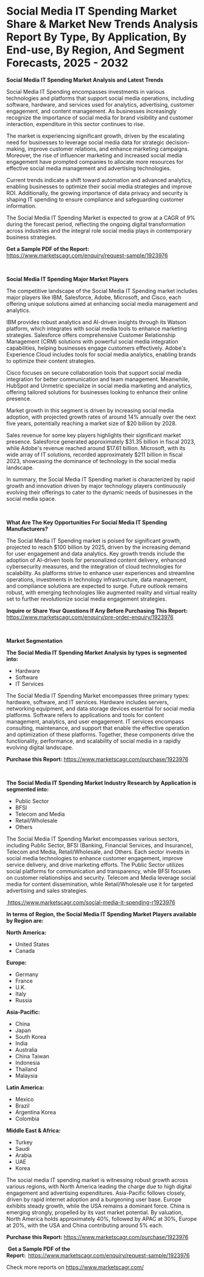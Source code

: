 <p><h1>Social Media IT Spending Market Share & Market New Trends Analysis Report By Type, By Application, By End-use, By Region, And Segment Forecasts, 2025 - 2032</h1></p><p><strong>Social Media IT Spending Market Analysis and Latest Trends</strong></p>
<p><p>Social Media IT Spending encompasses investments in various technologies and platforms that support social media operations, including software, hardware, and services used for analytics, advertising, customer engagement, and content management. As businesses increasingly recognize the importance of social media for brand visibility and customer interaction, expenditure in this sector continues to rise.</p><p>The market is experiencing significant growth, driven by the escalating need for businesses to leverage social media data for strategic decision-making, improve customer relations, and enhance marketing campaigns. Moreover, the rise of influencer marketing and increased social media engagement have prompted companies to allocate more resources for effective social media management and advertising technologies.</p><p>Current trends indicate a shift toward automation and advanced analytics, enabling businesses to optimize their social media strategies and improve ROI. Additionally, the growing importance of data privacy and security is shaping IT spending to ensure compliance and safeguarding customer information.</p><p>The Social Media IT Spending Market is expected to grow at a CAGR of 9% during the forecast period, reflecting the ongoing digital transformation across industries and the integral role social media plays in contemporary business strategies.</p></p>
<p><strong>Get a Sample PDF of the Report:&nbsp;</strong> <a href="https://www.marketscagr.com/enquiry/request-sample/1923976?utm_campaign=3578&utm_medium=2&utm_source=Github&utm_content=ia&utm_term=28032025&utm_id=social-media-it-spending">https://www.marketscagr.com/enquiry/request-sample/1923976</a></p>
<p>&nbsp;</p>
<p><strong>Social Media IT Spending Major Market Players</strong></p>
<p><p>The competitive landscape of the Social Media IT Spending market includes major players like IBM, Salesforce, Adobe, Microsoft, and Cisco, each offering unique solutions aimed at enhancing social media management and analytics. </p><p>IBM provides robust analytics and AI-driven insights through its Watson platform, which integrates with social media tools to enhance marketing strategies. Salesforce offers comprehensive Customer Relationship Management (CRM) solutions with powerful social media integration capabilities, helping businesses engage customers effectively. Adobe's Experience Cloud includes tools for social media analytics, enabling brands to optimize their content strategies. </p><p>Cisco focuses on secure collaboration tools that support social media integration for better communication and team management. Meanwhile, HubSpot and Unmetric specialize in social media marketing and analytics, offering tailored solutions for businesses looking to enhance their online presence. </p><p>Market growth in this segment is driven by increasing social media adoption, with projected growth rates of around 14% annually over the next five years, potentially reaching a market size of $20 billion by 2028. </p><p>Sales revenue for some key players highlights their significant market presence. Salesforce generated approximately $31.35 billion in fiscal 2023, while Adobe's revenue reached around $17.61 billion. Microsoft, with its wide array of IT solutions, recorded approximately $211 billion in fiscal 2023, showcasing the dominance of technology in the social media landscape. </p><p>In summary, the Social Media IT Spending market is characterized by rapid growth and innovation driven by major technology players continuously evolving their offerings to cater to the dynamic needs of businesses in the social media space.</p></p>
<p>&nbsp;</p>
<p><strong>What Are The Key Opportunities For Social Media IT Spending Manufacturers?</strong></p>
<p><p>The Social Media IT Spending market is poised for significant growth, projected to reach $100 billion by 2025, driven by the increasing demand for user engagement and data analytics. Key growth trends include the adoption of AI-driven tools for personalized content delivery, enhanced cybersecurity measures, and the integration of cloud technologies for scalability. As platforms strive to enhance user experiences and streamline operations, investments in technology infrastructure, data management, and compliance solutions are expected to surge. Future outlook remains robust, with emerging technologies like augmented reality and virtual reality set to further revolutionize social media engagement strategies.</p></p>
<p><strong>Inquire or Share Your Questions If Any Before Purchasing This Report:</strong> <a href="https://www.marketscagr.com/enquiry/pre-order-enquiry/1923976?utm_campaign=3578&utm_medium=2&utm_source=Github&utm_content=ia&utm_term=28032025&utm_id=social-media-it-spending">https://www.marketscagr.com/enquiry/pre-order-enquiry/1923976</a></p>
<p>&nbsp;</p>
<p><strong>Market Segmentation</strong></p>
<p><strong>The Social Media IT Spending Market Analysis by types is segmented into:</strong></p>
<p><ul><li>Hardware</li><li>Software</li><li>IT Services</li></ul></p>
<p><p>The Social Media IT Spending Market encompasses three primary types: hardware, software, and IT services. Hardware includes servers, networking equipment, and data storage devices essential for social media platforms. Software refers to applications and tools for content management, analytics, and user engagement. IT services encompass consulting, maintenance, and support that enable the effective operation and optimization of these platforms. Together, these components drive the functionality, performance, and scalability of social media in a rapidly evolving digital landscape.</p></p>
<p><strong>Purchase this Report:&nbsp;</strong><a href="https://www.marketscagr.com/purchase/1923976?utm_campaign=3578&utm_medium=2&utm_source=Github&utm_content=ia&utm_term=28032025&utm_id=social-media-it-spending">https://www.marketscagr.com/purchase/1923976</a></p>
<p>&nbsp;</p>
<p><strong>The Social Media IT Spending Market Industry Research by Application is segmented into:</strong></p>
<p><ul><li>Public Sector</li><li>BFSI</li><li>Telecom and Media</li><li>Retail/Wholesale</li><li>Others</li></ul></p>
<p><p>The Social Media IT Spending Market encompasses various sectors, including Public Sector, BFSI (Banking, Financial Services, and Insurance), Telecom and Media, Retail/Wholesale, and Others. Each sector invests in social media technologies to enhance customer engagement, improve service delivery, and drive marketing efforts. The Public Sector utilizes social platforms for communication and transparency, while BFSI focuses on customer relationships and security. Telecom and Media leverage social media for content dissemination, while Retail/Wholesale use it for targeted advertising and sales strategies.</p></p>
<p><a href="https://www.marketscagr.com/social-media-it-spending-r1923976?utm_campaign=3578&utm_medium=2&utm_source=Github&utm_content=ia&utm_term=28032025&utm_id=social-media-it-spending">&nbsp;https://www.marketscagr.com/social-media-it-spending-r1923976</a></p>
<p><strong>In terms of Region, the Social Media IT Spending Market Players available by Region are:</strong></p>
<p>
    <p> <strong> North America: </strong>
        <ul>
            <li>United States</li>
            <li>Canada</li>
        </ul>
        </p> 
    <p> <strong> Europe: </strong>
        <ul>
            <li>Germany</li>
            <li>France</li>
            <li>U.K.</li>
            <li>Italy</li>
            <li>Russia</li>
        </ul>
        </p> 
    <p> <strong> Asia-Pacific: </strong>
        <ul>
            <li>China</li>
            <li>Japan</li>
            <li>South Korea</li>
            <li>India</li>
            <li>Australia</li>
            <li>China Taiwan</li>
            <li>Indonesia</li>
            <li>Thailand</li>
            <li>Malaysia</li>
        </ul>
        </p> 
    <p> <strong> Latin America: </strong>
        <ul>
            <li>Mexico</li>
            <li>Brazil</li>
            <li>Argentina Korea</li>
            <li>Colombia</li>
        </ul>
        </p> 
    <p> <strong> Middle East & Africa: </strong>
        <ul>
            <li>Turkey</li>
            <li>Saudi</li>
            <li>Arabia</li>
            <li>UAE</li>
            <li>Korea</li>
        </ul>
    </p>
    </p>
<p><p>The social media IT spending market is witnessing robust growth across various regions, with North America leading the charge due to high digital engagement and advertising expenditures. Asia-Pacific follows closely, driven by rapid internet adoption and a burgeoning user base. Europe exhibits steady growth, while the USA remains a dominant force. China is emerging strongly, propelled by its vast market potential. By valuation, North America holds approximately 40%, followed by APAC at 30%, Europe at 20%, with the USA and China contributing around 5% each.</p></p>
<p><strong>Purchase this Report: </strong><a href="https://www.marketscagr.com/purchase/1923976?utm_campaign=3578&utm_medium=2&utm_source=Github&utm_content=ia&utm_term=28032025&utm_id=social-media-it-spending">https://www.marketscagr.com/purchase/1923976</a></p>
<p>&nbsp;<strong>Get a Sample PDF of the Report:&nbsp;&nbsp;</strong><a href="https://www.marketscagr.com/enquiry/request-sample/1923976?utm_campaign=3578&utm_medium=2&utm_source=Github&utm_content=ia&utm_term=28032025&utm_id=social-media-it-spending">https://www.marketscagr.com/enquiry/request-sample/1923976</a></p>
<p><strong></strong></p>
<p>Check more reports on <a href="https://www.marketscagr.com/?utm_campaign=3578&utm_medium=2&utm_source=Github&utm_content=ia&utm_term=28032025&utm_id=social-media-it-spending">https://www.marketscagr.com/</a></p>